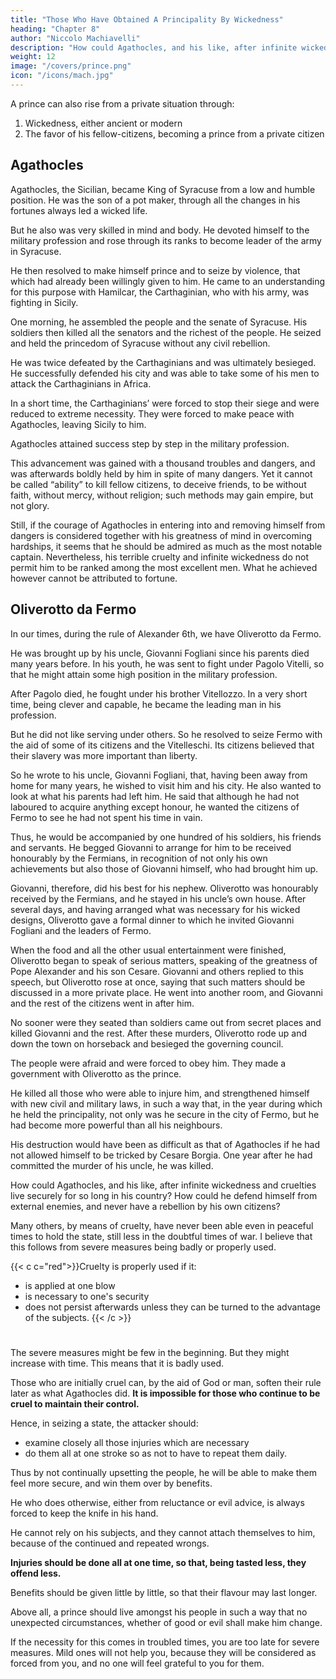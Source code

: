 ```yaml
---
title: "Those Who Have Obtained A Principality By Wickedness"
heading: "Chapter 8"
author: "Niccolo Machiavelli"
description: "How could Agathocles, and his like, after infinite wickedness and cruelties, should live securely for so long in his country?"
weight: 12
image: "/covers/prince.png"
icon: "/icons/mach.jpg"
---
```




<!-- ## Chapter 8= Those Who Have Obtained A Principality By Wickedness -->

A prince can also rise from a private situation through:

1. Wickedness, either ancient or modern
2. The favor of his fellow-citizens, becoming a prince from a private citizen 

<!-- in two other ways, neither of which can be entirely attributed to fortune or genius. These methods are when by some wicked actions one gains the principality, or when by the favour of his fellow citizens a private person becomes the prince of his country.  -->

<!-- The first method, wickedness, will be illustrated by two examples – one ancient, the other modern – and without going further into the subject, I consider these two examples will be enough for those who may have to follow them. -->

## Agathocles

Agathocles, the Sicilian, became King of Syracuse <!-- not only from being an ordinary citizen, but also --> from a low and humble position. He was the son of a pot maker, through all the changes in his fortunes always led a wicked life. 

But he also was very skilled in mind and body. He devoted himself to the military profession and rose through its ranks to become leader of the army in Syracuse. 

He then resolved to make himself prince and to seize by violence, that which had already been willingly given to him. He came to an understanding for this purpose with Hamilcar, the Carthaginian, who with his army, was fighting in Sicily. 

One morning, he assembled the people and the senate of Syracuse. <!-- , as if he had to discuss with them things relating to the Republic. At a given signal --> His soldiers then killed all the senators and the richest of the people. He seized and held the princedom of Syracuse without any civil rebellion. 

He was twice defeated by the Carthaginians and was ultimately besieged. He successfully defended his city and was able to take some of his men to attack the Carthaginians in Africa. 

In a short time, the Carthaginians’ were forced to stop their siege and were reduced to extreme necessity. They were forced to make peace with Agathocles, leaving Sicily to him. <!-- , had to be content with the possession of Africa. -->

Agathocles <!-- Anyone who considers the actions and the genius of this man will see nothing, or little, which can be attributed to fortune. He --> attained success <!-- , as is shown above, not by the favour of any one, but --> step by step in the military profession. 

This advancement was gained with a thousand troubles and dangers, and was afterwards boldly held by him in spite of many dangers. Yet it cannot be called “ability” to kill fellow citizens, to deceive friends, to be without faith, without mercy, without religion; such methods may gain empire, but not glory. 

Still, if the courage of Agathocles in entering into and removing himself from dangers is considered together with his greatness of mind in overcoming hardships, it seems that he should be admired as much as the most notable captain. Nevertheless, his terrible cruelty and infinite wickedness do not permit him to be ranked among the most excellent men. What he achieved however
cannot be attributed to fortune.


## Oliverotto da Fermo

In our times, during the rule of Alexander 6th, we have Oliverotto da Fermo. 

He was brought up by his uncle, Giovanni Fogliani since his parents died many years before. In his youth, he was sent to fight under Pagolo Vitelli, so that he might attain some high position in the military profession. <!--  being trained under his discipline, .  -->

After Pagolo died, he fought under his brother Vitellozzo. In a very short time, being clever and capable, he became the leading man in his profession. 

But he did not like serving under others. So he resolved to seize Fermo with the aid of some of its citizens and the Vitelleschi. Its citizens believed that their slavery <!-- of their country --> was more important than liberty<!-- ) and with the help of ,  -->. 

So he wrote to his uncle, Giovanni Fogliani, that, having been away from home for many years, he wished to visit him and his city. He also wanted to look at what his parents had left him. He said that although he had not laboured to acquire anything except honour, he wanted the citizens of Fermo to see he had not spent his time in vain. 

Thus, he would be accompanied by one hundred of his soldiers, his friends and servants. He begged Giovanni to arrange for him to be received honourably by the Fermians, in recognition of not only his own achievements but also those of Giovanni himself, who had brought him up.

Giovanni, therefore, did his best for his nephew. Oliverotto was honourably received by the Fermians, and he stayed in his uncle’s own house. After several days, and having arranged what was necessary for his wicked designs, Oliverotto gave a formal dinner to which he invited Giovanni Fogliani and the leaders of Fermo. 

When the food and all the other usual entertainment were finished, Oliverotto began to speak of serious matters, speaking of the greatness of Pope Alexander and his son Cesare. Giovanni and others
replied to this speech, but Oliverotto rose at once, saying that such matters should be discussed in a more private place. He went into another room, and Giovanni and the rest of the citizens went in after him. 

No sooner were they seated than soldiers came out from secret places and killed Giovanni and the
rest. After these murders, Oliverotto rode up and down the town on horseback and besieged the governing council. 

The people were afraid and were forced to obey him. They made a government with Oliverotto
as the prince. 

He killed all those who were able to injure him, and strengthened himself with new civil and military laws, in such a way that, in the year during which he held the principality, not only was he secure in the city of Fermo, but he had become more powerful than all his neighbours. 

His destruction would have been as difficult as that of Agathocles if he had not allowed himself to be tricked by Cesare Borgia. One year after he had committed the murder of his uncle, he was killed.

How could Agathocles, and his like, after infinite wickedness and cruelties live securely for so long in his country? How could he defend himself from external enemies, and never have a rebellion by his own citizens? 

Many others, by means of cruelty, have never been able even in peaceful times to hold the state, still less in the doubtful times of war. I believe that this follows from severe measures being badly or properly used. 

<!-- (if it is possible to say that evil is proper) --> 
{{< c c="red">}}Cruelty is properly used if it:
- is applied at one blow
- is necessary to one's security
- does not persist afterwards unless they can be turned to the advantage of the subjects.
{{< /c >}}

#

The severe measures might be few in the beginning. But they might increase with time. This means that it is badly used. 

Those who are initially cruel can, by the aid of God or man, soften their rule later as what Agathocles did. **It is impossible for those who continue to be cruel to maintain their control.**

Hence, in seizing a state, the attacker should:
- examine closely all those injuries which are necessary
- do them all at one stroke so as not to have to repeat them daily. 

Thus by not continually upsetting the people, he will be able to make them feel more secure, and win them over by benefits. 

He who does otherwise, either from reluctance or evil advice, is always forced to keep the knife in his hand. 

He cannot rely on his subjects, and they cannot attach themselves to him, because of the continued and repeated wrongs. 

**Injuries should be done all at one time, so that, being tasted less, they offend less.** 

Benefits should be given little by little, so that their flavour may last longer.

Above all, a prince should live amongst his people in such a way that no unexpected circumstances, whether of good or evil shall make him change. 

If the necessity for this comes in troubled times, you are too late for severe measures. Mild ones will not help you, because they will be considered as forced from you, and no one will feel grateful to you for them.

 
